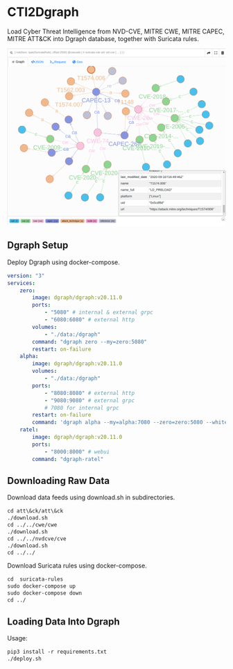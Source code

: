 # CTI2Dgraph
Load Cyber Threat Intelligence from NVD-CVE, MITRE CWE, MITRE CAPEC, MITRE ATT&CK into Dgraph database, together with Suricata rules.

![image](https://github.com/Houwenda/CTI2Dgraph/raw/main/example.png)

## Dgraph Setup
Deploy Dgraph using docker-compose.
```yaml
version: "3"
services:
    zero:
        image: dgraph/dgraph:v20.11.0
        ports:
            - "5080" # internal & external grpc
            - "6080:6080" # external http
        volumes:
            - "./data:/dgraph"
        command: "dgraph zero --my=zero:5080"
        restart: on-failure
    alpha:
        image: dgraph/dgraph:v20.11.0
        volumes:
            - "./data:/dgraph"
        ports:
            - "8080:8080" # external http
            - "9080:9080" # external grpc
            # 7080 for internal grpc
        restart: on-failure
        command: 'dgraph alpha --my=alpha:7080 --zero=zero:5080 --whitelist="172.24.0.1"' # whitelisted ip address is the host ip of docker-compose
    ratel:
        image: dgraph/dgraph:v20.11.0
        ports:
            - "8000:8000" # webui
        command: "dgraph-ratel"
```

## Downloading Raw Data
Download data feeds using download.sh in subdirectories.
```shellscript
cd att\&ck/att\&ck
./download.sh
cd ../../cwe/cwe
./download.sh
cd ../../nvdcve/cve
./download.sh
cd ../../
```
Download Suricata rules using docker-compose.
```shellscript
cd  suricata-rules
sudo docker-compose up
sudo docker-compose down
cd ../
```

## Loading Data Into Dgraph
Usage:
```shellscript
pip3 install -r requirements.txt
./deploy.sh
```
